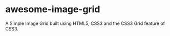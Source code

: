 # awesome-image-grid
A Simple Image Grid built using HTML5, CSS3 and the CSS3 Grid feature of CSS3.
